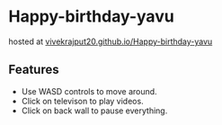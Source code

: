 # Happy-birthday-yavu

hosted at [vivekrajput20.github.io/Happy-birthday-yavu](https://vivekrajput20.github.io/Happy-birthday-yavu/)

## Features
- Use WASD controls to move around.
- Click on televison to play videos.
- Click on back wall to pause everything.
 
